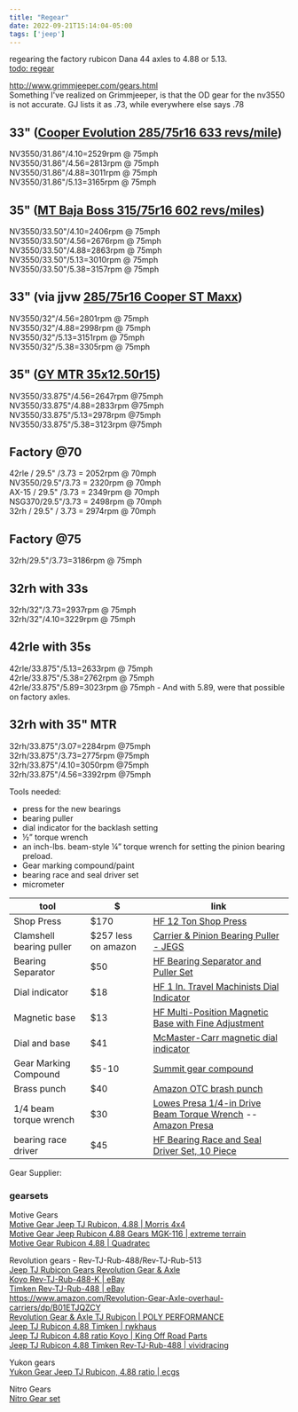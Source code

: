 ```yaml
---
title: "Regear"
date: 2022-09-21T15:14:04-05:00
tags: ['jeep']
---
```


regearing the factory rubicon Dana 44 axles to 4.88 or 5.13.  
[todo: regear](../todo)  

http://www.grimmjeeper.com/gears.html  
Something I've realized on Grimmjeeper, is that the OD gear for the nv3550 is not accurate. GJ lists it as .73, while everywhere else says .78

## 33" ([Cooper Evolution 285/75r16 633 revs/mile](https://tiresize.com/tires/Cooper/Evolution-MT-285-75R16.htm))
NV3550/31.86"/4.10=2529rpm @ 75mph  
NV3550/31.86"/4.56=2813rpm @ 75mph  
NV3550/31.86"/4.88=3011rpm @ 75mph  
NV3550/31.86"/5.13=3165rpm @ 75mph  

## 35" ([MT Baja Boss 315/75r16 602 revs/miles](https://tiresize.com/tires/Mickey-Thompson/Baja-Boss-315-75R16.htm))
NV3550/33.50"/4.10=2406rpm @ 75mph  
NV3550/33.50"/4.56=2676rpm @ 75mph  
NV3550/33.50"/4.88=2863rpm @ 75mph  
NV3550/33.50"/5.13=3010rpm @ 75mph  
NV3550/33.50"/5.38=3157rpm @ 75mph  

## 33" (via jjvw [285/75r16 Cooper ST Maxx](https://tiresize.com/tires/Cooper/Discoverer-ST-MAXX-285-75R16.htm))
NV3550/32"/4.56=2801rpm @ 75mph  
NV3550/32"/4.88=2998rpm @ 75mph  
NV3550/32"/5.13=3151rpm @ 75mph  
NV3550/32"/5.38=3305rpm @ 75mph  

## 35" ([GY MTR 35x12.50r15](https://tiresize.com/tires/Goodyear/Wrangler-MTR-with-Kevlar-35X12.50R15.htm))  
NV3550/33.875"/4.56=2647rpm @75mph  
NV3550/33.875"/4.88=2833rpm @75mph  
NV3550/33.875"/5.13=2978rpm @75mph  
NV3550/33.875"/5.38=3123rpm @75mph  

## Factory @70
42rle / 29.5" /3.73 = 2052rpm @ 70mph  
NV3550/29.5"/3.73 = 2320rpm @ 70mph  
AX-15 / 29.5" /3.73 = 2349rpm @ 70mph  
NSG370/29.5"/3.73 = 2498rpm @ 70mph  
32rh / 29.5" / 3.73 = 2974rpm @ 70mph  

## Factory @75
32rh/29.5"/3.73=3186rpm @ 75mph  

## 32rh with 33s
32rh/32"/3.73=2937rpm @ 75mph  
32rh/32"/4.10=3229rpm @ 75mph  

## 42rle with 35s
42rle/33.875"/5.13=2633rpm @ 75mph  
42rle/33.875"/5.38=2762rpm @ 75mph  
42rle/33.875"/5.89=3023rpm @ 75mph - And with 5.89, were that possible on factory axles.  

## 32rh with 35" MTR
32rh/33.875"/3.07=2284rpm @75mph  
32rh/33.875"/3.73=2775rpm @75mph  
32rh/33.875"/4.10=3050rpm @75mph  
32rh/33.875"/4.56=3392rpm @75mph  

Tools needed:
- press for the new bearings
- bearing puller
- dial indicator for the backlash setting
- ½” torque wrench
- an inch-lbs. beam-style ¼” torque wrench for setting the pinion bearing preload.  
- Gear marking compound/paint
- bearing race and seal driver set
- micrometer

tool | $ | link
---|---|---
Shop Press | $170 | [HF 12 Ton Shop Press](https://www.harborfreight.com/12-ton-shop-press-33497.html)  
Clamshell bearing puller | $257 less on amazon | [Carrier & Pinion Bearing Puller - JEGS](https://www.jegs.com/i/JEGS/555/60659/10002/-1) 
Bearing Separator | $50 | [HF Bearing Separator and Puller Set](https://www.harborfreight.com/bearing-separator-and-puller-set-62593.html)
Dial indicator | $18 | [HF 1 In. Travel Machinists Dial Indicator](https://www.harborfreight.com/1-in-travel-machinists-dial-indicator-63521.html)
Magnetic base | $13 | [HF Multi-Position Magnetic Base with Fine Adjustment](https://www.harborfreight.com/multi-position-magnetic-base-with-fine-adjustment-63663.html)
Dial and base | $41 | [McMaster-Carr magnetic dial indicator](https://www.mcmaster.com/magnetic-dial-indicators/)
Gear Marking Compound | $5-10 | [Summit gear compound](https://www.summitracing.com/search/part-type/ring-and-pinion-marking-compound)
Brass punch | $40 | [Amazon OTC brash punch](https://www.amazon.com/OTC-4602-Brass-Punch-Set/dp/B002XMP06C)
1/4 beam torque wrench | $30 | [Lowes Presa 1/4-in Drive Beam Torque Wrench](https://www.lowes.com/pd/Presa-1-4-in-Drive-Beam-Torque-Wrench-0-21-ft-lb-to-6-67-ft-lb/1002330750) -- [Amazon Presa](https://www.amazon.com/Presa-4-inch-Precision-Instrument-Inch-Pounds/dp/B00XKIIKOM)
bearing race driver | $45 | [HF Bearing Race and Seal Driver Set, 10 Piece](https://www.harborfreight.com/bearing-race-and-seal-driver-set-10-piece-63261.html)

Gear Supplier: 

### gearsets
Motive Gears  
[Motive Gear Jeep TJ Rubicon, 4.88 | Morris 4x4](https://www.morris4x4center.com/motive-gear-differential-complete-ring-and-pinion-kit-for-jeep-tj-rubicon-4-88-front-and-rear-mgk-116.html)  
[Motive Gear Jeep Rubicon 4.88 Gears MGK-116 | extreme terrain](https://www.extremeterrain.com/motive-dana-44f-44r-complete-ring-gear-and-pinion-kit-488-gears-0306-tj-rubi.html)  
[Motive Gear Rubicon 4.88 | Quadratec](https://www.quadratec.com/p/motive-gear/front-and-rear-ring-and-pinion-master-install-kits-jeep-wrangler-tj-rubicon)  

Revolution gears - Rev-TJ-Rub-488/Rev-TJ-Rub-513  
[Jeep TJ Rubicon Gears Revolution Gear & Axle](https://www.revolutiongear.com/product/jeep_tj_rubicon_gear_package_456_538_ratio_frontrear_w_timken_master_overhaul_kits_comes)   
[Koyo Rev-TJ-Rub-488-K | eBay](https://www.ebay.com/itm/283229700772)  
[Timken Rev-TJ-Rub-488 | eBay](https://www.ebay.com/itm/283229700147)  
https://www.amazon.com/Revolution-Gear-Axle-overhaul-carriers/dp/B01ETJQZCY  
[Revolution Gear & Axle TJ Rubicon | POLY PERFORMANCE](https://www.polyperformance.com/revolution-gear-axle-front-and-rear-gear-package-for-03-05-jeep-tj-rubicon)  
[Jeep TJ Rubicon 4.88 Timken | rwkhaus](https://rwkhaussupply.com/catalog/product/view/id/19131/s/jeep-tj-rubicon-4-88-ratio-gear-package-d44thick-d44thick-with-timken-bearings-comes-with-d44-thick-gears-no-carrier-change-needed-revolution-gear-and-axle/)  
[Jeep TJ Rubicon 4.88 ratio Koyo | King Off Road Parts](https://kingoffroadparts.com/jeep-tj-rubicon-d44-d44-4-88-ratio-with-koyo-bearing-thick-ring-gear/)  
[Jeep TJ Rubicon 4.88 Timken Rev-TJ-Rub-488 | vividracing](https://www.vividracing.com/revolution-gear-and-axle-jeep-rubicon-488-ratio-gear-package-d44thickd44thick-with-timken-bearings-comes-with-d44-thick-gears-carrier-change-needed-p-152592425.html)   

Yukon gears  
[Yukon Gear Jeep TJ Rubicon, 4.88 ratio | ecgs](https://eastcoastgearsupply.com/i-18953562-yukon-gear-install-kit-package-for-jeep-tj-rubicon-4-88-ratio.html)  

Nitro Gears  
[Nitro Gear set](https://www.nitro-gear.com/Rubicon-Dana-44-Front-and-Rear-Nitro-Gear-Package-p/gptjrubicon-xxx.htm)  
